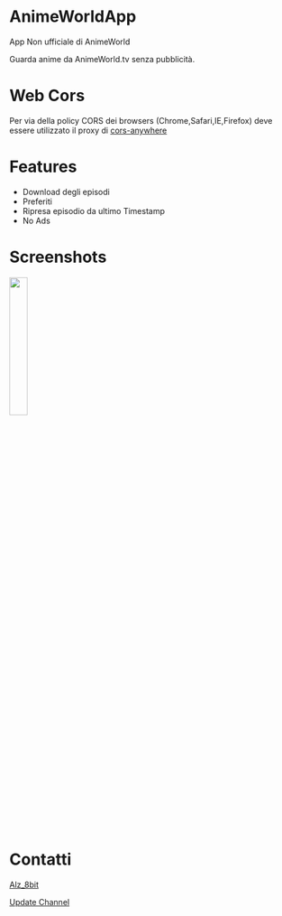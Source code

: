 # AnimeWorldApp

App Non ufficiale di AnimeWorld

Guarda anime da AnimeWorld.tv senza pubblicità.

# Web Cors
Per via della policy CORS dei browsers (Chrome,Safari,IE,Firefox) deve essere utilizzato il proxy di [cors-anywhere](https://github.com/Rob--W/cors-anywhere)

# Features
- Download degli episodi
- Preferiti
- Ripresa episodio da ultimo Timestamp
- No Ads

# Screenshots
<img src="https://i.imgur.com/D1q8yqh.jpeg" style="display:inline-block; width:25%;">


# Contatti
[Alz_8bit](https://t.me/alz_8bit)

[Update Channel](https://t.me/animeworldapp)
